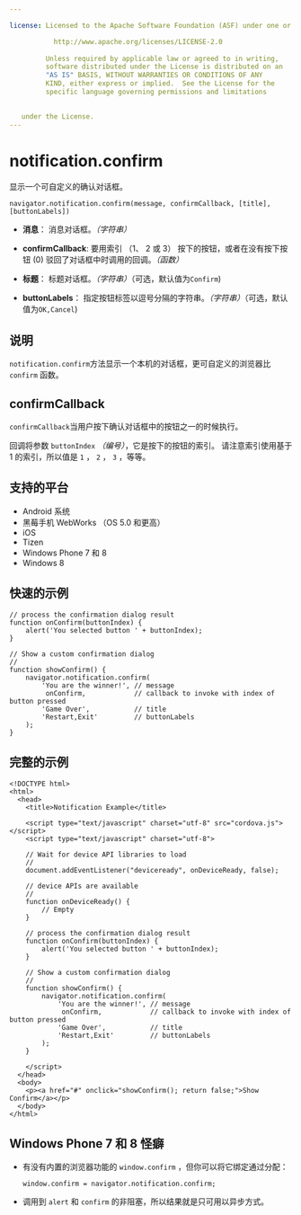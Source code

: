 ```yaml
---

license: Licensed to the Apache Software Foundation (ASF) under one or more contributor license agreements. See the NOTICE file distributed with this work for additional information regarding copyright ownership. The ASF licenses this file to you under the Apache License, Version 2.0 (the "License"); you may not use this file except in compliance with the License. You may obtain a copy of the License at

           http://www.apache.org/licenses/LICENSE-2.0
    
         Unless required by applicable law or agreed to in writing,
         software distributed under the License is distributed on an
         "AS IS" BASIS, WITHOUT WARRANTIES OR CONDITIONS OF ANY
         KIND, either express or implied.  See the License for the
         specific language governing permissions and limitations
    

   under the License.
---
```


# notification.confirm

显示一个可自定义的确认对话框。

    navigator.notification.confirm(message, confirmCallback, [title], [buttonLabels])
    

*   **消息**： 消息对话框。*（字符串）*

*   **confirmCallback**: 要用索引 （1、 2 或 3） 按下的按钮，或者在没有按下按钮 (0) 驳回了对话框中时调用的回调。*（函数）*

*   **标题**： 标题对话框。*（字符串）*（可选，默认值为`Confirm`)

*   **buttonLabels**： 指定按钮标签以逗号分隔的字符串。*（字符串）*（可选，默认值为`OK,Cancel`)

## 说明

`notification.confirm`方法显示一个本机的对话框，更可自定义的浏览器比 `confirm` 函数。

## confirmCallback

`confirmCallback`当用户按下确认对话框中的按钮之一的时候执行。

回调将参数 `buttonIndex` *（编号）*，它是按下的按钮的索引。 请注意索引使用基于 1 的索引，所以值是 `1` ， `2` ， `3` ，等等。

## 支持的平台

*   Android 系统
*   黑莓手机 WebWorks （OS 5.0 和更高）
*   iOS
*   Tizen
*   Windows Phone 7 和 8
*   Windows 8

## 快速的示例

    // process the confirmation dialog result
    function onConfirm(buttonIndex) {
        alert('You selected button ' + buttonIndex);
    }
    
    // Show a custom confirmation dialog
    //
    function showConfirm() {
        navigator.notification.confirm(
            'You are the winner!', // message
             onConfirm,            // callback to invoke with index of button pressed
            'Game Over',           // title
            'Restart,Exit'         // buttonLabels
        );
    }
    

## 完整的示例

    <!DOCTYPE html>
    <html>
      <head>
        <title>Notification Example</title>
    
        <script type="text/javascript" charset="utf-8" src="cordova.js"></script>
        <script type="text/javascript" charset="utf-8">
    
        // Wait for device API libraries to load
        //
        document.addEventListener("deviceready", onDeviceReady, false);
    
        // device APIs are available
        //
        function onDeviceReady() {
            // Empty
        }
    
        // process the confirmation dialog result
        function onConfirm(buttonIndex) {
            alert('You selected button ' + buttonIndex);
        }
    
        // Show a custom confirmation dialog
        //
        function showConfirm() {
            navigator.notification.confirm(
                'You are the winner!', // message
                 onConfirm,            // callback to invoke with index of button pressed
                'Game Over',           // title
                'Restart,Exit'         // buttonLabels
            );
        }
    
        </script>
      </head>
      <body>
        <p><a href="#" onclick="showConfirm(); return false;">Show Confirm</a></p>
      </body>
    </html>
    

## Windows Phone 7 和 8 怪癖

*   有没有内置的浏览器功能的 `window.confirm` ，但你可以将它绑定通过分配：
    
        window.confirm = navigator.notification.confirm;
        

*   调用到 `alert` 和 `confirm` 的非阻塞，所以结果就是只可用以异步方式。
